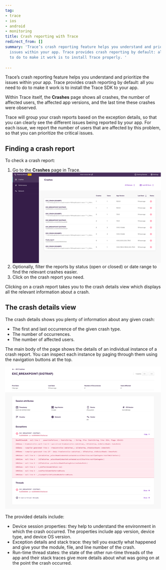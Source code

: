 ```yaml
---
tag:
- trace
- ios
- android
- monitoring
title: Crash reporting with Trace
redirect_from: []
summary: 'Trace’s crash reporting feature helps you understand and prioritize the
  issues within your app. Trace provides crash reporting by default: all you need
  to do to make it work is to install Trace properly. '

---
```

Trace’s crash reporting feature helps you understand and prioritize the issues within your app. Trace provides crash reporting by default: all you need to do to make it work is to install the Trace SDK to your app. 

Within Trace itself, the **Crashes** page shows all crashes, the number of affected users, the affected app versions, and the last time these crashes were observed.

Trace will group your crash reports based on the exception details, so that you can clearly see the different issues being reported by your app. For each issue, we report the number of users that are affected by this problem, so that you can prioritize the critical issues.

## Finding a crash report

To check a crash report:

1. Go to the **Crashes** page in Trace.  
   ![](/img/trace-crashes.png)
2. Optionally, filter the reports by status (open or closed) or date range to find the relevant crashes easier.
3. Click on the crash report you need.

Clicking on a crash report takes you to the crash details view which displays all the relevant information about a crash.

## The crash details view

The crash details shows you plenty of information about any given crash:

* The first and last occurrence of the given crash type.
* The number of occurrences.
* The number of affected users.

The main body of the page shows the details of an individual instance of a crash report. You can inspect each instance by paging through them using the navigation buttons at the top.

![](/img/trace-crash-details.png)

The provided details include:

* Device session properties: they help to understand the environment in which the crash occurred. The properties include app version, device type, and device OS version.
* Exception details and stack trace: they tell you exactly what happened and give your the module, file, and line number of the crash.
* Run-time thread states: the state of the other run-time threads of the app and their stack traces give more details about what was going on at the point the crash occurred.
